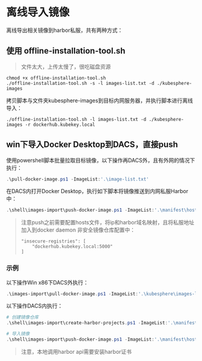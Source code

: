 # 离线导入镜像

离线导出相关镜像到harbor私服，共有两种方式：

## 使用 offline-installation-tool.sh

> 文件太大，上传太慢了，很吃磁盘资源
```shell
chmod +x offline-installation-tool.sh
./offline-installation-tool.sh -s -l images-list.txt -d ./kubesphere-images
```

拷贝脚本与文件夹kubesphere-images到目标内网服务器，并执行脚本进行离线导入：

```shell
./offline-installation-tool.sh -l images-list.txt -d ./kubesphere-images -r dockerhub.kubekey.local
```

## win下导入Docker Desktop到DACS，直接push

使用powershell脚本批量拉取目标镜像，以下操作再DACS外，且有外网的情况下执行：

```powershell
.\pull-docker-image.ps1 -ImageList:'.\image-list.txt'
```

在DACS内打开Docker Desktop，执行如下脚本将镜像推送到内网私服Harbor中：

```powershell
.\shell\images-import\push-docker-image.ps1 -ImageList:'.\manifest\host\kubesphere\images-list.txt' -Registry:'dockerhub.kubekey.local:5000'
```

> 注意push之前需要配置hosts文件，将ip和harbor域名映射，且将私服地址加入到docker daemon 非安全镜像仓库配置中：
> ```shell
> "insecure-registries": [
>     "dockerhub.kubekey.local:5000"
> ]
> ```

### 示例

以下操作Win x86下DACS外执行：

```powershell
.\images-import\pull-docker-image.ps1 -ImageList:'.\kubesphere\images-list.txt'
```

以下操作DACS内执行：

```powershell
# 创建镜像仓库
.\shell\images-import\create-harbor-projects.ps1 -ImageList:'.\manifest\host\kubesphere\images-list.txt' -HarborUrl:'https://dockerhub.kubekey.local' -HarborUser:'admin' -HarborPasswd:'Harbor12345'

# 导入镜像
.\shell\images-import\push-docker-image.ps1 -ImageList:'.\manifest\host\kubesphere\images-list.txt' -Registry:'dockerhub.kubekey.local'
```

> 注意，本地调用harbor api需要安装harbor证书
